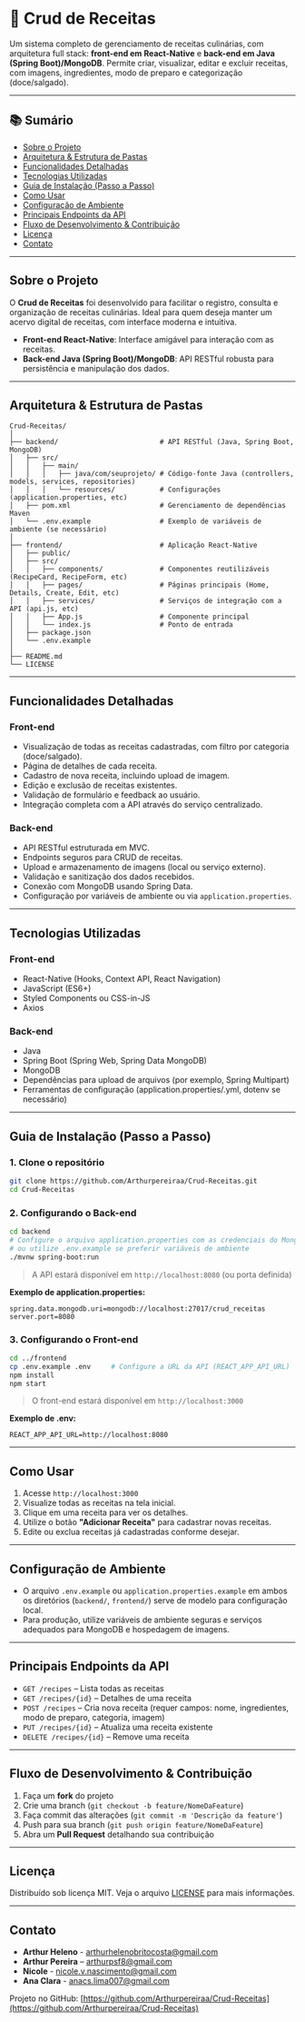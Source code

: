 # 🍳 Crud de Receitas

Um sistema completo de gerenciamento de receitas culinárias, com arquitetura full stack: **front-end em React-Native** e **back-end em Java (Spring Boot)/MongoDB**. Permite criar, visualizar, editar e excluir receitas, com imagens, ingredientes, modo de preparo e categorização (doce/salgado).

---

## 📚 Sumário

- [Sobre o Projeto](#sobre-o-projeto)
- [Arquitetura & Estrutura de Pastas](#arquitetura--estrutura-de-pastas)
- [Funcionalidades Detalhadas](#funcionalidades-detalhadas)
- [Tecnologias Utilizadas](#tecnologias-utilizadas)
- [Guia de Instalação (Passo a Passo)](#guia-de-instalação-passo-a-passo)
- [Como Usar](#como-usar)
- [Configuração de Ambiente](#configuração-de-ambiente)
- [Principais Endpoints da API](#principais-endpoints-da-api)
- [Fluxo de Desenvolvimento & Contribuição](#fluxo-de-desenvolvimento--contribuição)
- [Licença](#licença)
- [Contato](#contato)

---

## Sobre o Projeto

O **Crud de Receitas** foi desenvolvido para facilitar o registro, consulta e organização de receitas culinárias. Ideal para quem deseja manter um acervo digital de receitas, com interface moderna e intuitiva.

- **Front-end React-Native**: Interface amigável para interação com as receitas.
- **Back-end Java (Spring Boot)/MongoDB**: API RESTful robusta para persistência e manipulação dos dados.

---

## Arquitetura & Estrutura de Pastas

```text
Crud-Receitas/
│
├── backend/                         # API RESTful (Java, Spring Boot, MongoDB)
│   ├── src/
│   │   ├── main/
│   │   │   ├── java/com/seuprojeto/ # Código-fonte Java (controllers, models, services, repositories)
│   │   │   └── resources/           # Configurações (application.properties, etc)
│   ├── pom.xml                      # Gerenciamento de dependências Maven
│   └── .env.example                 # Exemplo de variáveis de ambiente (se necessário)
│
├── frontend/                        # Aplicação React-Native
│   ├── public/
│   ├── src/
│   │   ├── components/              # Componentes reutilizáveis (RecipeCard, RecipeForm, etc)
│   │   ├── pages/                   # Páginas principais (Home, Details, Create, Edit, etc)
│   │   ├── services/                # Serviços de integração com a API (api.js, etc)
│   │   ├── App.js                   # Componente principal
│   │   └── index.js                 # Ponto de entrada
│   ├── package.json
│   └── .env.example
│
├── README.md
└── LICENSE
```

---

## Funcionalidades Detalhadas

### Front-end

- Visualização de todas as receitas cadastradas, com filtro por categoria (doce/salgado).
- Página de detalhes de cada receita.
- Cadastro de nova receita, incluindo upload de imagem.
- Edição e exclusão de receitas existentes.
- Validação de formulário e feedback ao usuário.
- Integração completa com a API através do serviço centralizado.

### Back-end

- API RESTful estruturada em MVC.
- Endpoints seguros para CRUD de receitas.
- Upload e armazenamento de imagens (local ou serviço externo).
- Validação e sanitização dos dados recebidos.
- Conexão com MongoDB usando Spring Data.
- Configuração por variáveis de ambiente ou via `application.properties`.

---

## Tecnologias Utilizadas

### Front-end

- React-Native (Hooks, Context API, React Navigation)
- JavaScript (ES6+)
- Styled Components ou CSS-in-JS
- Axios

### Back-end

- Java
- Spring Boot (Spring Web, Spring Data MongoDB)
- MongoDB
- Dependências para upload de arquivos (por exemplo, Spring Multipart)
- Ferramentas de configuração (application.properties/.yml, dotenv se necessário)

---

## Guia de Instalação (Passo a Passo)

### 1. Clone o repositório

```bash
git clone https://github.com/Arthurpereiraa/Crud-Receitas.git
cd Crud-Receitas
```

### 2. Configurando o Back-end

```bash
cd backend
# Configure o arquivo application.properties com as credenciais do MongoDB e porta desejada
# ou utilize .env.example se preferir variáveis de ambiente
./mvnw spring-boot:run
```
> A API estará disponível em `http://localhost:8080` (ou porta definida)

**Exemplo de application.properties:**
```
spring.data.mongodb.uri=mongodb://localhost:27017/crud_receitas
server.port=8080
```

### 3. Configurando o Front-end

```bash
cd ../frontend
cp .env.example .env     # Configure a URL da API (REACT_APP_API_URL)
npm install
npm start
```
> O front-end estará disponível em `http://localhost:3000`

**Exemplo de .env:**
```
REACT_APP_API_URL=http://localhost:8080
```

---

## Como Usar

1. Acesse `http://localhost:3000`
2. Visualize todas as receitas na tela inicial.
3. Clique em uma receita para ver os detalhes.
4. Utilize o botão **"Adicionar Receita"** para cadastrar novas receitas.
5. Edite ou exclua receitas já cadastradas conforme desejar.

---

## Configuração de Ambiente

- O arquivo `.env.example` ou `application.properties.example` em ambos os diretórios (`backend/`, `frontend/`) serve de modelo para configuração local.
- Para produção, utilize variáveis de ambiente seguras e serviços adequados para MongoDB e hospedagem de imagens.

---

## Principais Endpoints da API

- `GET /recipes` – Lista todas as receitas
- `GET /recipes/{id}` – Detalhes de uma receita
- `POST /recipes` – Cria nova receita (requer campos: nome, ingredientes, modo de preparo, categoria, imagem)
- `PUT /recipes/{id}` – Atualiza uma receita existente
- `DELETE /recipes/{id}` – Remove uma receita

---

## Fluxo de Desenvolvimento & Contribuição

1. Faça um **fork** do projeto
2. Crie uma branch (`git checkout -b feature/NomeDaFeature`)
3. Faça commit das alterações (`git commit -m 'Descrição da feature'`)
4. Push para sua branch (`git push origin feature/NomeDaFeature`)
5. Abra um **Pull Request** detalhando sua contribuição

---

## Licença

Distribuído sob licença MIT. Veja o arquivo [LICENSE](LICENSE) para mais informações.

---

## Contato

- **Arthur Heleno** - arthurhelenobritocosta@gmail.com
- **Arthur Pereira** – arthurpsf8@gmail.com
- **Nicole** - nicole.v.nascimento@gmail.com
- **Ana Clara** - anacs.lima007@gmail.com

Projeto no GitHub: [https://github.com/Arthurpereiraa/Crud-Receitas](https://github.com/Arthurpereiraa/Crud-Receitas)
